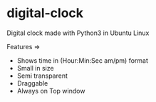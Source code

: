 # digital-clock
Digital clock made with Python3 in Ubuntu Linux

Features =>
- Shows time in (Hour:Min:Sec am/pm) format
- Small in size
- Semi transparent
- Draggable
- Always on Top window
